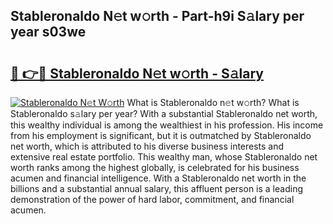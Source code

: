 ## Stableronaldo N𝚎t w𝚘rth - Part-h9i S𝚊lary per year s03we

# <h2><a href="http://gc04by.nevu.top/?p=Stableronaldo">🔗 👉🔴 Stableronaldo N𝚎t w𝚘rth - S𝚊lary</a></h2>

[![Stableronaldo N𝚎t W𝚘rth](https://i.imgur.com/Oavwk0R.jpeg)](http://gc04by.nevu.top/?p=Stableronaldo)
What is Stableronaldo n𝚎t w𝚘rth? What is Stableronaldo s𝚊lary per year?
With a substantial Stableronaldo net worth, this wealthy individual is among the wealthiest in his profession. His income from his employment is significant, but it is outmatched by Stableronaldo net worth, which is attributed to his diverse business interests and extensive real estate portfolio. This wealthy man, whose Stableronaldo net worth ranks among the highest globally, is celebrated for his business acumen and financial intelligence. With a Stableronaldo net worth in the billions and a substantial annual salary, this affluent person is a leading demonstration of the power of hard labor, commitment, and financial acumen.
